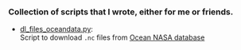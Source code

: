 ### Collection of scripts that I wrote, either for me or friends.

- [dl_files_oceandata.py](https://github.com/Mornor/small-scripts/blob/master/dl_files_oceandata.py): <br/>
Script to download `.nc` files from [Ocean NASA database](https://oceandata.sci.gsfc.nasa.gov/MODIS-Aqua/Mapped/Monthly/9km/sst)